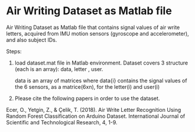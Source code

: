 # Air Writing Dataset as Matlab file
Air Writing Dataset as Matlab file that contains signal values of air write letters, acquired from IMU motion sensors (gyroscope and accelerometer), and also subject IDs. 

Steps:
1) load dataset.mat file in Matlab environment. Dataset covers 3 structure (each is an array): data, letter , user.

   data is an array of matrices where data{i} contains the signal values of the 6 sensors, as a matrice(6xn), for the letter(i) and user(i)

2) Please cite the following papers in order to use the dataset.
   
Ecer, O., Yetgin, Z., & Çelik, T. (2018). Air Write Letter Recognition Using Random Forest Classification on Arduino Dataset. International Journal of Scientific and Technological Research, 4, 1-9.
